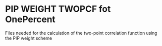 # PIP WEIGHT TWOPCF fot OnePercent
Files needed for the calculation of the two-point correlation function using the PIP weight scheme

